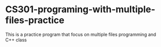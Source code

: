 # CS301-programing-with-multiple-files-practice

This is a practice program that focus on multiple files programming and C++ class
